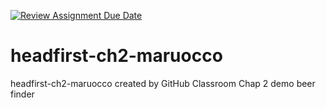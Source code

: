 [![Review Assignment Due Date](https://classroom.github.com/assets/deadline-readme-button-24ddc0f5d75046c5622901739e7c5dd533143b0c8e959d652212380cedb1ea36.svg)](https://classroom.github.com/a/s-Qk6o6I)
# headfirst-ch2-maruocco
headfirst-ch2-maruocco created by GitHub Classroom
Chap 2 demo
beer finder
